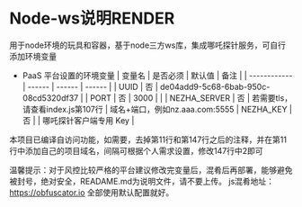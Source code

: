 # Node-ws说明RENDER
用于node环境的玩具和容器，基于node三方ws库，集成哪吒探针服务，可自行添加环境变量
* PaaS 平台设置的环境变量
  | 变量名        | 是否必须 | 默认值 | 备注 |
  | ------------ | ------ | ------ | ------ |
  | UUID         | 否 | de04add9-5c68-6bab-950c-08cd5320df37 |
  | PORT         | 否 |  3000  |  |
  | NEZHA_SERVER | 否 | 若需要tls，请查看index.js第107行       | 域名+端口，例如nz.aaa.com:5555
  | NEZHA_KEY    | 否 |        | 哪吒探针客户端专用 Key |

本项目已编译自访问功能，如需要，去掉第11行和第147行之后的注释，并在第11行中添加自己的项目域名，间隔可根据个人需求设置，修改147行中2即可
    
温馨提示：对于风控比较严格的平台建议修改完变量后，混肴后再部署，能够避免被封号，绝对安全，READAME.md为说明文件，请不要上传。
js混肴地址：https://obfuscator.io 全部使用默认配置就好。
